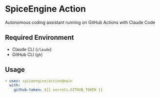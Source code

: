 # SpiceEngine Action

Autonomous coding assistant running on GitHub Actions with Claude Code

## Required Environment

- Claude CLI (`claude`)
- GitHub CLI (`gh`)

## Usage

```yaml
- uses: spiceengine/action@main
  with:
    github-token: ${{ secrets.GITHUB_TOKEN }}
```
